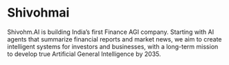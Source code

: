 # Shivohmai
Shivohm.AI is building India’s first Finance AGI company. Starting with AI agents that summarize financial reports and market news, we aim to create intelligent systems for investors and businesses, with a long-term mission to develop true Artificial General Intelligence by 2035.
